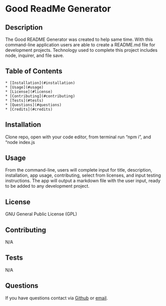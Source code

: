 # Good ReadMe Generator

## Description

The Good README Generator was created to help same time. With this command-line application users are able to create a README.md file for development projects. Technology used to complete this project includes node, inquirer, and file save.

## Table of Contents

    * [Installation](#installation)
    * [Usage](#usage)
    * [License](#license)
    * [Contributing](#contributing)
    * [Tests](#tests)
    * [Questions](#questions)
    * [Credits](#credits)

## Installation

Clone repo, open with your code editor, from terminal run “npm i”, and “node index.js

## Usage

From the command-line, users will complete input for title, description, installation, app usage, contributing, select from licenses, and input testing instructions. The app will output a markdown file with the user input, ready to be added to any development project.

## License

GNU General Public License (GPL)

## Contributing

N/A

## Tests

N/A

## Questions

If you have questions contact via [Github](https://github.com/colinshelton) or [email](https://mail.google.com/mail/?view=cm&source=mailto&to=[sheltoncolint@gmail.com]).
